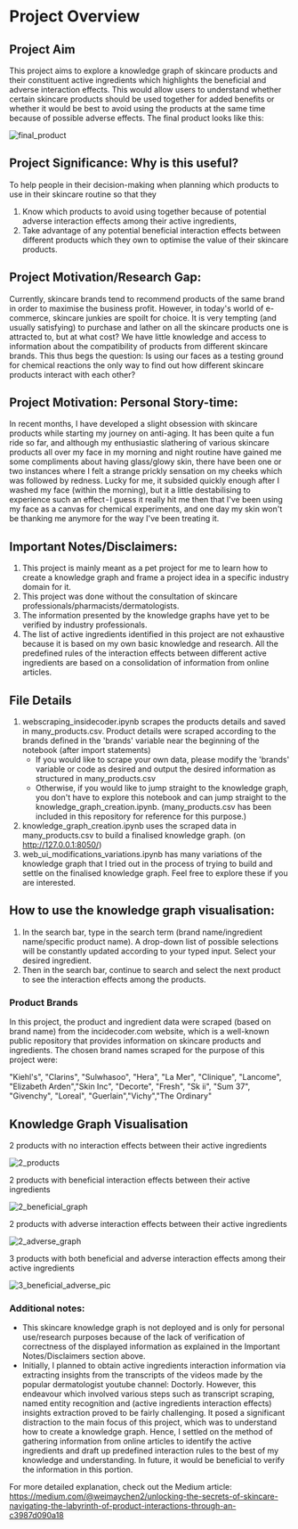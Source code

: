# Project Overview
## Project Aim
This project aims to explore a knowledge graph of skincare products and their constituent active ingredients which highlights the beneficial and adverse interaction effects. This would allow users to understand whether certain skincare products should be used together for added benefits or whether it would be best to avoid using the products at the same time because of possible adverse effects.
The final product looks like this:

 ![final_product](https://github.com/solarspaceclouds/Skincare-Knowledge-Graph/assets/65459827/aceb14ad-0828-4392-aa67-a2170f8d5640)

## Project Significance: Why is this useful?
To help people in their decision-making when planning which products to use in their skincare routine so that they 
1. Know which products to avoid using together because of potential adverse interaction effects among their active ingredients, 
2. Take advantage of any potential beneficial interaction effects between different products which they own to optimise the value of their skincare products.

## Project Motivation/Research Gap:
Currently, skincare brands tend to recommend products of the same brand in order to maximise the business profit. However, in today's world of e-commerce, skincare junkies are spoilt for choice. It is very tempting (and usually satisfying) to purchase and lather on all the skincare products one is attracted to, but at what cost? We have little knowledge and access to information about the compatibility of products from different skincare brands. This thus begs the question: Is using our faces as a testing ground for chemical reactions the only way to find out how different skincare products interact with each other? 

## Project Motivation: Personal Story-time: 
In recent months, I have developed a slight obsession with skincare products while starting my journey on anti-aging. It has been quite a fun ride so far, and although my enthusiastic slathering of various skincare products all over my face in my morning and night routine have gained me some compliments about having glass/glowy skin, there have been one or two instances where I felt a strange prickly sensation on my cheeks which was followed by redness. Lucky for me, it subsided quickly enough after I washed my face (within the morning), but it a little destabilising to experience such an effect - I guess it really hit me then that I've been using my face as a canvas for chemical experiments, and one day my skin won't be thanking me anymore for the way I've been treating it.

## Important Notes/Disclaimers: 
1. This project is mainly meant as a pet project for me to learn how to create a knowledge graph and frame a project idea in a specific industry domain for it. 
2. This project was done without the consultation of skincare professionals/pharmacists/dermatologists. 
3. The information presented by the knowledge graphs have yet to be verified by industry professionals. 
4. The list of active ingredients identified in this project are not exhaustive because it is based on my own basic knowledge and research. All the predefined rules of the interaction effects between different active ingredients are based on a consolidation of information from online articles.

## File Details
1. webscraping_insidecoder.ipynb scrapes the products details and saved in many_products.csv. Product details were scraped according to the brands defined in the 'brands' variable near the beginning of the notebook (after import statements)
   - If you would like to scrape your own data, please modify the 'brands' variable or code as desired and output the desired information as structured in many_products.csv
   - Otherwise, if you would like to jump straight to the knowledge graph, you don't have to explore this notebook and can jump straight to the knowledge_graph_creation.ipynb. (many_products.csv has been included in this repository for reference for this purpose.)  
2. knowledge_graph_creation.ipynb uses the scraped data in many_products.csv to build a finalised knowledge graph. (on http://127.0.0.1:8050/) 
3. web_ui_modifications_variations.ipynb has many variations of the knowledge graph that I tried out in the process of trying to build and settle on the finalised knowledge graph. Feel free to explore these if you are interested. 

## How to use the knowledge graph visualisation:
1. In the search bar, type in the search term (brand name/ingredient name/specific product name). A drop-down list of possible selections will be constantly updated according to your typed input. Select your desired ingredient.
2. Then in the search bar, continue to search and select the next product to see the interaction effects among the products. 

### Product Brands 
In this project, the product and ingredient data were scraped (based on brand name) from the incidecoder.com website, which is a well-known public repository that provides information on skincare products and ingredients. 
The chosen brand names scraped for the purpose of this project were: 

"Kiehl's", "Clarins", "Sulwhasoo", "Hera", "La Mer", "Clinique", "Lancome", "Elizabeth Arden","Skin Inc", "Decorte", "Fresh", "Sk ii", "Sum 37", "Givenchy", "Loreal", "Guerlain","Vichy","The Ordinary"

##  Knowledge Graph Visualisation
2 products with no interaction effects between their active ingredients

![2_products](https://github.com/solarspaceclouds/Skincare-Knowledge-Graph/assets/65459827/3a22da3b-453a-4179-93ce-55dd5941345d)

2 products with beneficial interaction effects between their active ingredients

![2_beneficial_graph](https://github.com/solarspaceclouds/Skincare-Knowledge-Graph/assets/65459827/e1c9764e-5e4b-4a5c-a1bf-6b905d297df8)

2 products with adverse interaction effects between their active ingredients

![2_adverse_graph](https://github.com/solarspaceclouds/Skincare-Knowledge-Graph/assets/65459827/67ac5183-c087-40be-86d0-4f2fa7f157bd)


3 products with both beneficial and adverse interaction effects among their active ingredients

 ![3_beneficial_adverse_pic](https://github.com/solarspaceclouds/Skincare-Knowledge-Graph/assets/65459827/e9e21f3c-a9da-4d2f-8e71-2f964936cce5)


### Additional notes: 
- This skincare knowledge graph is not deployed and is only for personal use/research purposes because of the lack of verification of correctness of the displayed information as explained in the Important Notes/Disclaimers section above.
- Initially, I planned to obtain active ingredients interaction information via extracting insights from the transcripts of the videos made by the popular dermatologist youtube channel: Doctorly. However, this endeavour which involved various steps such as transcript scraping, named entity recognition and (active ingredients interaction effects) insights extraction proved to be fairly challenging. It posed a significant distraction to the main focus of this project, which was to understand how to create a knowledge graph. Hence, I settled on the method of gathering information from online articles to identify the active ingredients and draft up predefined interaction rules to the best of my knowledge and understanding. In future, it would be beneficial to verify the information in this portion.

For more detailed explanation, check out the Medium article: https://medium.com/@weimaychen2/unlocking-the-secrets-of-skincare-navigating-the-labyrinth-of-product-interactions-through-an-c3987d090a18
